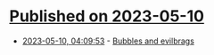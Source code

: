 # [Published on 2023-05-10](index.md)

* [2023-05-10, 04:09:53](https://lobste.rs/s/wghxun/bubbles_evilbrags) - [Bubbles and evilbrags](https://ioc.exchange/@invisv/110342357303579856)
